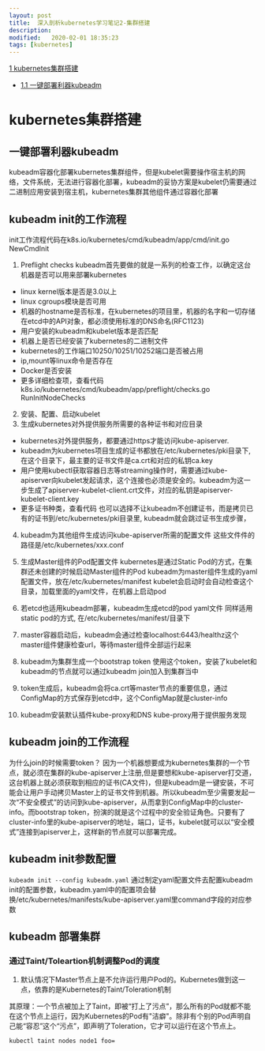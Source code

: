 ```yaml
---
layout: post
title:  深入剖析kubernetes学习笔记2-集群搭建
description: 
modified:   2020-02-01 18:35:23
tags: [kubernetes]
---
```


<!-- TOC -->

[1 kubernetes集群搭建](#1-kubernetes集群搭建)
- [1.1 一键部署利器kubeadm](#1.1-一键部署利器kubeadm)

<!-- /TOC -->

# kubernetes集群搭建

## 一键部署利器kubeadm

kubeadm容器化部署kubernetes集群组件，但是kubelet需要操作宿主机的网络，文件系统，无法进行容器化部署，kubeadm的妥协方案是kubelet仍需要通过二进制应用安装到宿主机，kubernetes集群其他组件通过容器化部署

## kubeadm init的工作流程

init工作流程代码在k8s.io/kubernetes/cmd/kubeadm/app/cmd/init.go NewCmdInit

1. Preflight checks
  kubeadm首先要做的就是一系列的检查工作，以确定这台机器是否可以用来部署kubernetes
  - linux kernel版本是否是3.0以上
  - linux cgroups模块是否可用
  - 机器的hostname是否标准，在kubernetes的项目里，机器的名字和一切存储在etcd中的API对象，都必须使用标准的DNS命名(RFC1123)
  - 用户安装的kubeadm和kubelet版本是否匹配
  - 机器上是否已经安装了kubernetes的二进制文件
  - kubernetes的工作端口10250/10251/10252端口是否被占用
  - ip,mount等linux命令是否存在
  - Docker是否安装
  - 更多详细检查项，查看代码k8s.io/kubernetes/cmd/kubeadm/app/preflight/checks.go RunInitNodeChecks
2. 安装、配置、启动kubelet
3. 生成kubernetes对外提供服务所需要的各种证书和对应目录
  - kubernetes对外提供服务，都要通过https才能访问kube-apiserver.
  - kubeadm为kubernetes项目生成的证书都放在/etc/kubernetes/pki目录下, 在这个目录下，最主要的证书文件是ca.crt和对应的私钥ca.key
  - 用户使用kubectl获取容器日志等streaming操作时，需要通过kube-apiserver向kubelet发起请求，这个连接也必须是安全的。kubeadm为这一步生成了apiserver-kubelet-client.crt文件，对应的私钥是apiserver-kubelet-client.key
  - 更多证书种类，查看代码
  也可以选择不让kubeadm不创建证书，而是拷贝已有的证书到/etc/kubernetes/pki目录里, kubeadm就会跳过证书生成步骤，
4. kubeadm为其他组件生成访问kube-apiserver所需的配置文件
   这些文件件的路径是/etc/kubernetes/xxx.conf
5. 生成Master组件的Pod配置文件
   kubernetes是通过Static Pod的方式，在集群还未创建的时候启动Master组件的Pod
   kubeadm为master组件生成的yaml配置文件，放在/etc/kubernetes/manifest
   kubelet会启动时会自动检查这个目录，加载里面的yaml文件，在机器上启动pod
6. 若etcd也适用kubeadm部署，kubeadm生成etcd的pod yaml文件
   同样适用static pod的方式, 在/etc/kubernetes/manifest/目录下

7. master容器启动后，kubeadm会通过检查localhost:6443/healthz这个master组件健康检查url，等待master组件全部运行起来
8. kubeadm为集群生成一个bootstrap token
   使用这个token，安装了kubelet和kubeadm的节点就可以通过kubeadm join加入到集群当中
9. token生成后，kubeadm会将ca.crt等master节点的重要信息，通过ConfigMap的方式保存到etcd中，这个ConfigMap就是cluster-info
10. kubeadm安装默认插件kube-proxy和DNS
    kube-proxy用于提供服务发现

## kubeadm join的工作流程
为什么join的时候需要token？
因为一个机器想要成为kubernetes集群的一个节点，就必须在集群的kube-apiserver上注册,但是要想和kube-apiserver打交道，这台机器上就必须获取到相应的证书(CA文件)，但是kubeadm是一键安装，不可能会让用户手动拷贝Master上的证书文件到机器。所以kubeadm至少需要发起一次“不安全模式”的访问到kube-apiserver，从而拿到ConfigMap中的cluster-info。而bootstrap token，扮演的就是这个过程中的安全验证角色。只要有了cluster-info里的kube-apiserver的地址，端口，证书，kubelet就可以以“安全模式”连接到apiserver上，这样新的节点就可以部署完成。

## kubeadm init参数配置
`kubeadm init --config kubeadm.yaml` 通过制定yaml配置文件去配置kubeadm init的配置参数，kubeadm.yaml中的配置项会替换/etc/kubernetes/manifests/kube-apiserver.yaml里command字段的对应参数

## kubeadm 部署集群

### 通过Taint/Toleartion机制调整Pod的调度
1. 默认情况下Master节点上是不允许运行用户Pod的。Kubernetes做到这一点，依靠的是Kubernetes的Taint/Toleration机制

其原理：一个节点被加上了Taint，即被“打上了污点”，那么所有的Pod就都不能在这个节点上运行，因为Kubernetes的Pod有"洁癖"。除非有个别的Pod声明自己能“容忍”这个“污点”，即声明了Toleration，它才可以运行在这个节点上。

`kubectl taint nodes node1 foo=`
